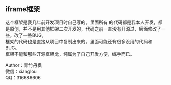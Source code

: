 ## iframe框架 ##

这个框架是我几年前开发项目时自己写的，里面所有 的代码都是我本人开发，都是原创，并不是用其他框架二次开发的，代码之前一直没有开源过，后面修改了一些，改了一些BUG。  
框架的代码也是直接从项目中复制出来的，里面可能还有很多没用的代码和BUG。  
框架不能和那些开源框架比，纯属为了自己开发方便，练手而已。  


Author：青竹丹枫  
微信：xianglou  
QQ：316686606


